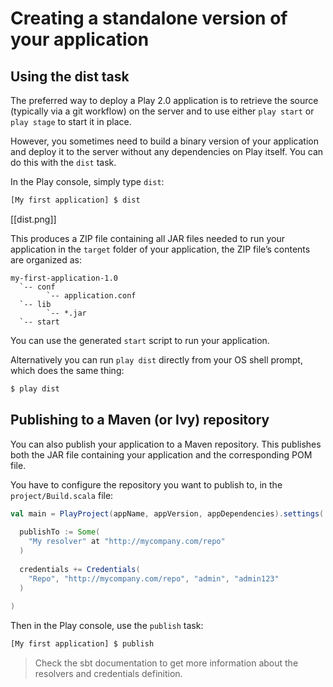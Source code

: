 # Creating a standalone version of your application

## Using the dist task

The preferred way to deploy a Play 2.0 application is to retrieve the source (typically via a git workflow) on the server and to use either `play start` or `play stage` to start it in place.

However, you sometimes need to build a binary version of your application and deploy it to the server without any dependencies on Play itself. You can do this with the `dist` task.

In the Play console, simply type `dist`:

```bash
[My first application] $ dist
```

[[dist.png]]

This produces a ZIP file containing all JAR files needed to run your application in the `target` folder of your application, the ZIP file’s contents are organized as:

```
my-first-application-1.0
  `-- conf
        `-- application.conf
  `-- lib
        `-- *.jar
  `-- start
```

You can use the generated `start` script to run your application.

Alternatively you can run `play dist` directly from your OS shell prompt, which does the same thing:

```bash
$ play dist
```

## Publishing to a Maven (or Ivy) repository

You can also publish your application to a Maven repository. This publishes both the JAR file containing your application and the corresponding POM file.

You have to configure the repository you want to publish to, in the `project/Build.scala` file:

```scala
val main = PlayProject(appName, appVersion, appDependencies).settings(
  
  publishTo := Some(
    "My resolver" at "http://mycompany.com/repo"
  )
  
  credentials += Credentials(
    "Repo", "http://mycompany.com/repo", "admin", "admin123"
  )
  
)
```

Then in the Play console, use the `publish` task:

```bash
[My first application] $ publish
```

> Check the sbt documentation to get more information about the resolvers and credentials definition.

